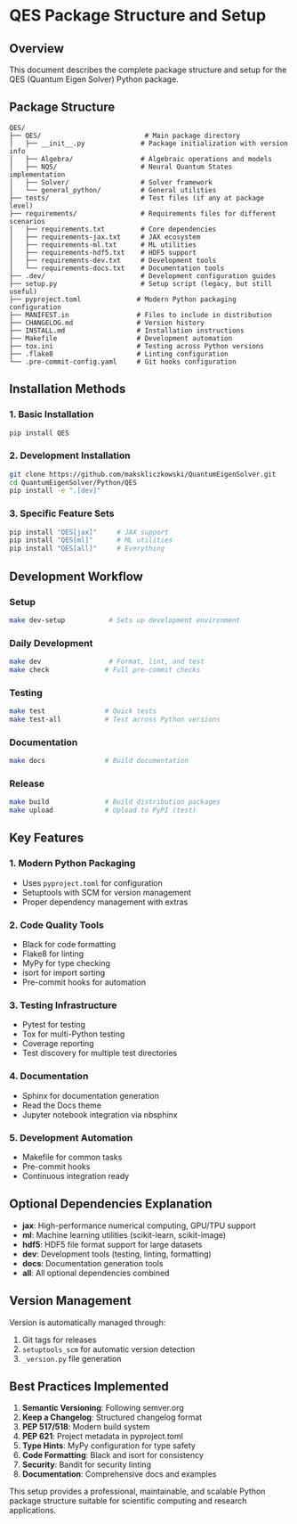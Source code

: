 # QES Package Structure and Setup

## Overview
This document describes the complete package structure and setup for the QES (Quantum Eigen Solver) Python package.

## Package Structure
```
QES/
├── QES/                          # Main package directory
│   ├── __init__.py              # Package initialization with version info
│   ├── Algebra/                 # Algebraic operations and models
│   ├── NQS/                     # Neural Quantum States implementation
│   ├── Solver/                  # Solver framework
│   └── general_python/          # General utilities
├── tests/                       # Test files (if any at package level)
├── requirements/                # Requirements files for different scenarios
│   ├── requirements.txt         # Core dependencies
│   ├── requirements-jax.txt     # JAX ecosystem
│   ├── requirements-ml.txt      # ML utilities
│   ├── requirements-hdf5.txt    # HDF5 support
│   ├── requirements-dev.txt     # Development tools
│   └── requirements-docs.txt    # Documentation tools
├── .dev/                        # Development configuration guides
├── setup.py                     # Setup script (legacy, but still useful)
├── pyproject.toml              # Modern Python packaging configuration
├── MANIFEST.in                 # Files to include in distribution
├── CHANGELOG.md                # Version history
├── INSTALL.md                  # Installation instructions
├── Makefile                    # Development automation
├── tox.ini                     # Testing across Python versions
├── .flake8                     # Linting configuration
└── .pre-commit-config.yaml     # Git hooks configuration
```

## Installation Methods

### 1. Basic Installation
```bash
pip install QES
```

### 2. Development Installation
```bash
git clone https://github.com/makskliczkowski/QuantumEigenSolver.git
cd QuantumEigenSolver/Python/QES
pip install -e ".[dev]"
```

### 3. Specific Feature Sets
```bash
pip install "QES[jax]"     # JAX support
pip install "QES[ml]"      # ML utilities
pip install "QES[all]"     # Everything
```

## Development Workflow

### Setup
```bash
make dev-setup           # Sets up development environment
```

### Daily Development
```bash
make dev                 # Format, lint, and test
make check              # Full pre-commit checks
```

### Testing
```bash
make test               # Quick tests
make test-all           # Test across Python versions
```

### Documentation
```bash
make docs               # Build documentation
```

### Release
```bash
make build              # Build distribution packages
make upload             # Upload to PyPI (test)
```

## Key Features

### 1. Modern Python Packaging
- Uses `pyproject.toml` for configuration
- Setuptools with SCM for version management
- Proper dependency management with extras

### 2. Code Quality Tools
- Black for code formatting
- Flake8 for linting
- MyPy for type checking
- isort for import sorting
- Pre-commit hooks for automation

### 3. Testing Infrastructure
- Pytest for testing
- Tox for multi-Python testing
- Coverage reporting
- Test discovery for multiple test directories

### 4. Documentation
- Sphinx for documentation generation
- Read the Docs theme
- Jupyter notebook integration via nbsphinx

### 5. Development Automation
- Makefile for common tasks
- Pre-commit hooks
- Continuous integration ready

## Optional Dependencies Explanation

- **jax**: High-performance numerical computing, GPU/TPU support
- **ml**: Machine learning utilities (scikit-learn, scikit-image)
- **hdf5**: HDF5 file format support for large datasets
- **dev**: Development tools (testing, linting, formatting)
- **docs**: Documentation generation tools
- **all**: All optional dependencies combined

## Version Management
Version is automatically managed through:
1. Git tags for releases
2. `setuptools_scm` for automatic version detection
3. `_version.py` file generation

## Best Practices Implemented

1. **Semantic Versioning**: Following semver.org
2. **Keep a Changelog**: Structured changelog format
3. **PEP 517/518**: Modern build system
4. **PEP 621**: Project metadata in pyproject.toml
5. **Type Hints**: MyPy configuration for type safety
6. **Code Formatting**: Black and isort for consistency
7. **Security**: Bandit for security linting
8. **Documentation**: Comprehensive docs and examples

This setup provides a professional, maintainable, and scalable Python package structure suitable for scientific computing and research applications.
